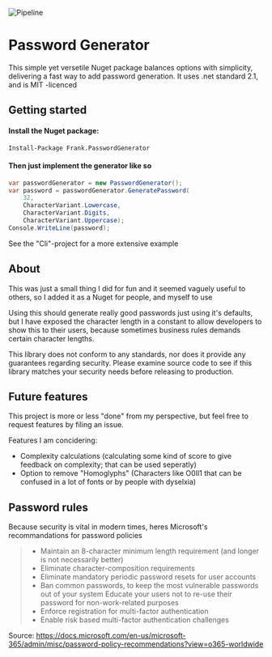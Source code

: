 ![Pipeline](https://github.com/frankhaugen/Frank.PasswordGenerator/workflows/Pipeline/badge.svg)
# Password Generator
This simple yet versetile Nuget package balances options with simplicity, delivering a fast way to add password generation. It uses .net standard 2.1, and is MIT -licenced

## Getting started
#### Install the Nuget package:

```
Install-Package Frank.PasswordGenerator
```
#### Then just implement the generator like so
```C#
var passwordGenerator = new PasswordGenerator();
var password = passwordGenerator.GeneratePassword(
    32,
    CharacterVariant.Lowercase,
    CharacterVariant.Digits,
    CharacterVariant.Uppercase);
Console.WriteLine(password);
```
See the "Cli"-project for a more extensive example
## About
This was just a small thing I did for fun and it seemed vaguely useful to others, so I added it as a Nuget for people, and myself to use

Using this should generate really good passwords just using it's defaults, but I have exposed the character length in a constant to allow developers to show this to their users, because sometimes business rules demands certain character lengths.

This library does not conform to any standards, nor does it provide any guarantees regarding security. Please examine source code to see if this library matches your security needs before releasing to production.

## Future features
This project is more or less "done" from my perspective, but feel free to request features by filing an issue.

Features I am concidering:
- Complexity calculations (calculating some kind of score to give feedback on complexity; that can be used seperatly)
- Option to remove "Homoglyphs" (Characters like O0Il1 that can be confused in a lot of fonts or by people with dyselxia)

## Password rules
Because security is vital in modern times, heres Microsoft's recommandations for password policies
>- Maintain an 8-character minimum length requirement (and longer is not necessarily better)
>- Eliminate character-composition requirements
>- Eliminate mandatory periodic password resets for user accounts
>- Ban common passwords, to keep the most vulnerable passwords out of your system
> Educate your users not to re-use their password for non-work-related purposes
>- Enforce registration for multi-factor authentication
>- Enable risk based multi-factor authentication challenges

Source: https://docs.microsoft.com/en-us/microsoft-365/admin/misc/password-policy-recommendations?view=o365-worldwide
